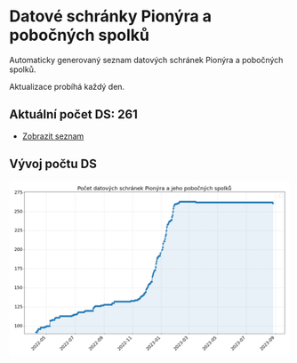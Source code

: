 # Datové schránky Pionýra a pobočných spolků

Automaticky generovaný seznam datových schránek Pionýra a pobočných spolků.

Aktualizace probíhá každý den.

## Aktuální počet DS: 261

- [Zobrazit seznam](datovky.csv)

## Vývoj počtu DS

![Vývoj počtu datových schránek](history.png)
